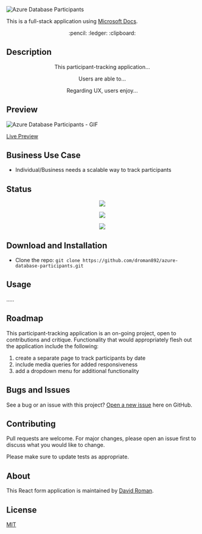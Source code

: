 ![Azure Database Participants]()

This is a full-stack application using [Microsoft Docs](https://docs.microsoft.com/en-us/azure/developer/javascript/tutorial/deploy-nodejs-mongodb-app-service-from-visual-studio-code).

<p align="center"> :pencil: :ledger: :clipboard: </p>

## Description

<p align="center"> This participant-tracking application...</p>

<p align="center"> Users are able to...</p>

<p align="center"> Regarding UX, users enjoy...</p>

## Preview

![Azure Database Participants - GIF]()

[Live Preview]()

## Business Use Case

- Individual/Business needs a scalable way to track participants

## Status

<p align="center"> <img src="https://img.shields.io/tokei/lines/github/droman892/azure-database-participants" /> </p>

<p align="center"> <img src="https://img.shields.io/github/languages/count/droman892/azure-database-participants" /> </p>

<p align="center"> <img src="https://img.shields.io/github/repo-size/droman892/azure-database-participants" /> </p>

## Download and Installation

- Clone the repo: `git clone https://github.com/droman892/azure-database-participants.git` 
## Usage

.....

## Roadmap

This participant-tracking application is an on-going project, open to contributions and critique.  Functionality that would appropriately flesh out the application include the following:
1) create a separate page to track participants by date
2) include media queries for added responsiveness
3) add a dropdown menu for additional functionality

## Bugs and Issues

See a bug or an issue with this project? [Open a new issue](https://github.com/droman892/azure-database-participants/issues) here on GitHub.

## Contributing
Pull requests are welcome. For major changes, please open an issue first to discuss what you would like to change.

Please make sure to update tests as appropriate.

## About

This React form application is maintained by [David Roman](https://www.linkedin.com/in/david-roman-front-end-engineer/).

## License

[MIT](https://choosealicense.com/licenses/mit/)